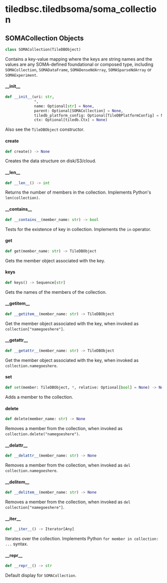 <a id="tiledbsc.tiledbsoma/soma_collection"></a>

# tiledbsc.tiledbsoma/soma\_collection

<a id="tiledbsc.tiledbsoma/soma_collection.SOMACollection"></a>

## SOMACollection Objects

```python
class SOMACollection(TileDBObject)
```

Contains a key-value mapping where the keys are string names and the values are any SOMA-defined
foundational or composed type, including `SOMACollection`, `SOMADataFrame`, `SOMADenseNdArray`,
`SOMASparseNdArray` or `SOMAExperiment`.

<a id="tiledbsc.tiledbsoma/soma_collection.SOMACollection.__init__"></a>

#### \_\_init\_\_

```python
def __init__(uri: str,
             *,
             name: Optional[str] = None,
             parent: Optional[SOMACollection] = None,
             tiledb_platform_config: Optional[TileDBPlatformConfig] = None,
             ctx: Optional[tiledb.Ctx] = None)
```

Also see the `TileDBObject` constructor.

<a id="tiledbsc.tiledbsoma/soma_collection.SOMACollection.create"></a>

#### create

```python
def create() -> None
```

Creates the data structure on disk/S3/cloud.

<a id="tiledbsc.tiledbsoma/soma_collection.SOMACollection.__len__"></a>

#### \_\_len\_\_

```python
def __len__() -> int
```

Returns the number of members in the collection.  Implements Python's `len(collection)`.

<a id="tiledbsc.tiledbsoma/soma_collection.SOMACollection.__contains__"></a>

#### \_\_contains\_\_

```python
def __contains__(member_name: str) -> bool
```

Tests for the existence of key in collection.
Implements the `in` operator.

<a id="tiledbsc.tiledbsoma/soma_collection.SOMACollection.get"></a>

#### get

```python
def get(member_name: str) -> TileDBObject
```

Gets the member object associated with the key.

<a id="tiledbsc.tiledbsoma/soma_collection.SOMACollection.keys"></a>

#### keys

```python
def keys() -> Sequence[str]
```

Gets the names of the members of the collection.

<a id="tiledbsc.tiledbsoma/soma_collection.SOMACollection.__getitem__"></a>

#### \_\_getitem\_\_

```python
def __getitem__(member_name: str) -> TileDBObject
```

Get the member object associated with the key, when invoked as `collection["namegoeshere"]`.

<a id="tiledbsc.tiledbsoma/soma_collection.SOMACollection.__getattr__"></a>

#### \_\_getattr\_\_

```python
def __getattr__(member_name: str) -> TileDBObject
```

Get the member object associated with the key, when invoked as `collection.namegoeshere`.

<a id="tiledbsc.tiledbsoma/soma_collection.SOMACollection.set"></a>

#### set

```python
def set(member: TileDBObject, *, relative: Optional[bool] = None) -> None
```

Adds a member to the collection.

<a id="tiledbsc.tiledbsoma/soma_collection.SOMACollection.delete"></a>

#### delete

```python
def delete(member_name: str) -> None
```

Removes a member from the collection, when invoked as `collection.delete("namegoeshere")`.

<a id="tiledbsc.tiledbsoma/soma_collection.SOMACollection.__delattr__"></a>

#### \_\_delattr\_\_

```python
def __delattr__(member_name: str) -> None
```

Removes a member from the collection, when invoked as `del collection.namegoeshere`.

<a id="tiledbsc.tiledbsoma/soma_collection.SOMACollection.__delitem__"></a>

#### \_\_delitem\_\_

```python
def __delitem__(member_name: str) -> None
```

Removes a member from the collection, when invoked as `del collection["namegoeshere"]`.

<a id="tiledbsc.tiledbsoma/soma_collection.SOMACollection.__iter__"></a>

#### \_\_iter\_\_

```python
def __iter__() -> Iterator[Any]
```

Iterates over the collection.  Implements Python `for member in collection: ...` syntax.

<a id="tiledbsc.tiledbsoma/soma_collection.SOMACollection.__repr__"></a>

#### \_\_repr\_\_

```python
def __repr__() -> str
```

Default display for `SOMACollection`.


